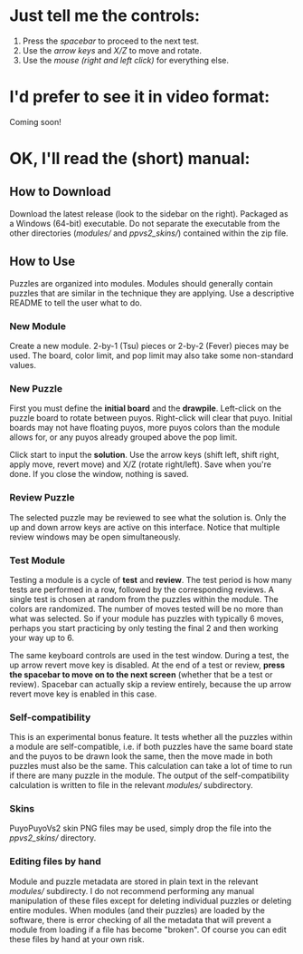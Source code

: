 # Just tell me the controls:
1. Press the *spacebar* to proceed to the next test.
2. Use the *arrow keys* and *X/Z* to move and rotate.
3. Use the *mouse (right and left click)* for everything else.

# I'd prefer to see it in video format:

Coming soon!

# OK, I'll read the (short) manual:

## How to Download

Download the latest release (look to the sidebar on the right). Packaged as a Windows (64-bit) executable. Do not separate the executable from the other directories (*modules/* and *ppvs2_skins/*) contained within the zip file.

## How to Use

Puzzles are organized into modules. Modules should generally contain puzzles that are similar in the technique they are applying. Use a descriptive README to tell the user what to do.

### New Module

Create a new module. 2-by-1 (Tsu) pieces or 2-by-2 (Fever) pieces may be used. The board, color limit, and pop limit may also take some non-standard values.

### New Puzzle

First you must define the **initial board** and the **drawpile**. Left-click on the puzzle board to rotate between puyos. Right-click will clear that puyo. Initial boards may not have floating puyos, more puyos colors than the module allows for, or any puyos already grouped above the pop limit.

Click start to input the **solution**. Use the arrow keys (shift left, shift right, apply move, revert move) and X/Z (rotate right/left). Save when you're done. If you close the window, nothing is saved.

### Review Puzzle

The selected puzzle may be reviewed to see what the solution is. Only the up and down arrow keys are active on this interface. Notice that multiple review windows may be open simultaneously.

### Test Module

Testing a module is a cycle of **test** and **review**. The test period is how many tests are performed in a row, followed by the corresponding reviews. A single test is chosen at random from the puzzles within the module. The colors are randomized. The number of moves tested will be no more than what was selected. So if your module has puzzles with typically 6 moves, perhaps you start practicing by only testing the final 2 and then working your way up to 6.

The same keyboard controls are used in the test window. During a test, the up arrow revert move key is disabled. At the end of a test or review, **press the spacebar to move on to the next screen** (whether that be a test or review). Spacebar can actually skip a review entirely, because the up arrow revert move key is enabled in this case.

### Self-compatibility

This is an experimental bonus feature. It tests whether all the puzzles within a module are self-compatible, i.e. if both puzzles have the same board state and the puyos to be drawn look the same, then the move made in both puzzles must also be the same. This calculation can take a lot of time to run if there are many puzzle in the module. The output of the self-compatibility calculation is written to file in the relevant *modules/* subdirectory.

### Skins

PuyoPuyoVs2 skin PNG files may be used, simply drop the file into the *ppvs2_skins/* directory.

### Editing files by hand

Module and puzzle metadata are stored in plain text in the relevant *modules/* subdirecty. I do not recommend performing any manual manipulation of these files except for deleting individual puzzles or deleting entire modules. When modules (and their puzzles) are loaded by the software, there is error checking of all the metadata that will prevent a module from loading if a file has become "broken". Of course you can edit these files by hand at your own risk.
